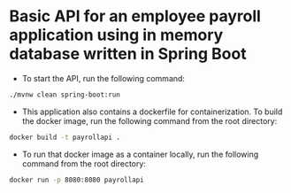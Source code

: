 # Basic API for an employee payroll application using in memory database written in Spring Boot

- To start the API, run the following command:

```bash
./mvnw clean spring-boot:run
```

- This application also contains a dockerfile for containerization. To build the docker image, run the following command from the root directory:

```bash
docker build -t payrollapi .
```

- To run that docker image as a container locally, run the following command from the root directory:

```bash
docker run -p 8080:8080 payrollapi
```
